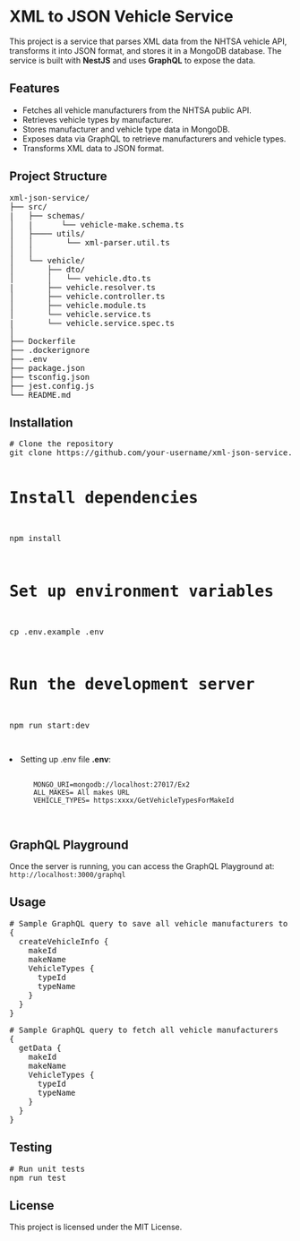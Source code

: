 <h1>XML to JSON Vehicle Service</h1>

<p>
  This project is a service that parses XML data from the NHTSA vehicle API, 
  transforms it into JSON format, and stores it in a MongoDB database. 
  The service is built with <strong>NestJS</strong> and uses <strong>GraphQL</strong> 
  to expose the data.
</p>

<h2>Features</h2>
<ul>
  <li>Fetches all vehicle manufacturers from the NHTSA public API.</li>
  <li>Retrieves vehicle types by manufacturer.</li>
  <li>Stores manufacturer and vehicle type data in MongoDB.</li>
  <li>Exposes data via GraphQL to retrieve manufacturers and vehicle types.</li>
  <li>Transforms XML data to JSON format.</li>
</ul>

<h2>Project Structure</h2>
<pre>
xml-json-service/
├── src/
|   ├── schemas/
│   |      └── vehicle-make.schema.ts
│   ├──── utils/
│   │       └── xml-parser.util.ts
│   │   
│   └── vehicle/
│       ├── dto/
│       │   └── vehicle.dto.ts
|       ├── vehicle.resolver.ts
│       ├── vehicle.controller.ts
│       ├── vehicle.module.ts
│       └── vehicle.service.ts
|       └── vehicle.service.spec.ts
│       
├── Dockerfile
├── .dockerignore
├── .env
├── package.json
├── tsconfig.json
├── jest.config.js
└── README.md
</pre>

<h2>Installation</h2>
<pre>
# Clone the repository
git clone https://github.com/your-username/xml-json-service.git

# Install dependencies

npm install

# Set up environment variables

cp .env.example .env

# Run the development server

npm run start:dev

</pre>

<li>Setting up .env file <strong>.env</strong>:
    <pre>
      <code>
      MONGO_URI=mongodb://localhost:27017/Ex2
      ALL_MAKES= All makes URL
      VEHICLE_TYPES= https:xxxx/GetVehicleTypesForMakeId
      </code>
    </pre>
</li>

<h2>GraphQL Playground</h2>
<p>
  Once the server is running, you can access the GraphQL Playground at:
  <code>http://localhost:3000/graphql</code>
</p>

<h2>Usage</h2>
<pre>
# Sample GraphQL query to save all vehicle manufacturers to database
{
  createVehicleInfo {
    makeId
    makeName
    VehicleTypes {
      typeId
      typeName
    }
  }
}
</pre>
<pre>
# Sample GraphQL query to fetch all vehicle manufacturers
{
  getData {
    makeId
    makeName
    VehicleTypes {
      typeId
      typeName
    }
  }
}
</pre>

<h2>Testing</h2>
<pre>
# Run unit tests
npm run test
</pre>

<h2>License</h2>
<p>
  This project is licensed under the MIT License.
</p>

